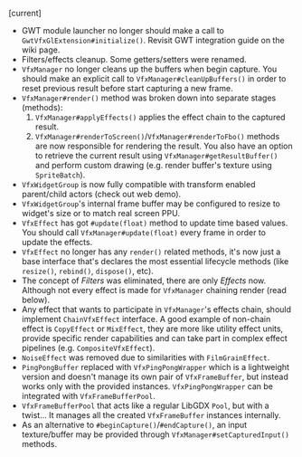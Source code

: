 [current]
- GWT module launcher no longer should make a call to `GwtVfxGlExtension#initialize()`. Revisit GWT integration guide on the wiki page.
- Filters/effects cleanup. Some getters/setters were renamed.
- `VfxManager` no longer cleans up the buffers when begin capture. You should make an explicit call to `VfxManager#cleanUpBuffers()` in order to reset previous result before start capturing a new frame.
- `VfxManager#render()` method was broken down into separate stages (methods):
    1. `VfxManager#applyEffects()` applies the effect chain to the captured result.
    2. `VfxManager#renderToScreen()`/`VfxManager#renderToFbo()` methods are now responsible for rendering the result. You also have an option to retrieve the current result using `VfxManager#getResultBuffer()` and perform custom drawing (e.g. render buffer's texture using `SpriteBatch`).
- `VfxWidgetGroup` is now fully compatible with transform enabled parent/child actors (check out web demo).
- `VfxWidgetGroup`'s internal frame buffer may be configured to resize to widget's size or to match real screen PPU.
- `VfxEffect` has got `#update(float)` method to update time based values. You should call `VfxManager#update(float)` every frame in order to update the effects.
- `VfxEffect` no longer has any `render()` related methods, it's now just a base interface that's declares the most essential lifecycle methods (like `resize()`, `rebind()`, `dispose()`, etc).
- The concept of _Filters_ was eliminated, there are only _Effects_ now. Although not every effect is made for `VfxManager` chaining render (read below).
- Any effect that wants to participate in `VfxManager`'s effects chain, should implement `ChainVfxEffect` interface. A good example of non-chain effect is `CopyEffect` or `MixEffect`, they are more like utility effect units, provide specific render capabilities and can take part in complex effect pipelines (e.g. `CompositeVfxEffect`).   
- `NoiseEffect` was removed due to similarities with `FilmGrainEffect`.
- `PingPongBuffer` replaced with `VfxPingPongWrapper` which is a lightweight version and doesn't manage its own pair of `VfxFrameBuffer`, but instead works only with the provided instances.
`VfxPingPongWrapper` can be integrated with `VfxFrameBufferPool`.
- `VfxFrameBufferPool` that acts like a regular LibGDX `Pool`, but with a twist... It manages all the created `VfxFrameBuffer` instances internally.
- As an alternative to `#beginCapture()`/`#endCapture()`, an input texture/buffer may be provided through `VfxManager#setCapturedInput()` methods. 